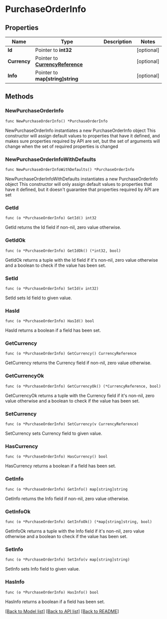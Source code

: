 # PurchaseOrderInfo

## Properties

Name | Type | Description | Notes
------------ | ------------- | ------------- | -------------
**Id** | Pointer to **int32** |  | [optional] 
**Currency** | Pointer to [**CurrencyReference**](CurrencyReference.md) |  | [optional] 
**Info** | Pointer to **map[string]string** |  | [optional] 

## Methods

### NewPurchaseOrderInfo

`func NewPurchaseOrderInfo() *PurchaseOrderInfo`

NewPurchaseOrderInfo instantiates a new PurchaseOrderInfo object
This constructor will assign default values to properties that have it defined,
and makes sure properties required by API are set, but the set of arguments
will change when the set of required properties is changed

### NewPurchaseOrderInfoWithDefaults

`func NewPurchaseOrderInfoWithDefaults() *PurchaseOrderInfo`

NewPurchaseOrderInfoWithDefaults instantiates a new PurchaseOrderInfo object
This constructor will only assign default values to properties that have it defined,
but it doesn't guarantee that properties required by API are set

### GetId

`func (o *PurchaseOrderInfo) GetId() int32`

GetId returns the Id field if non-nil, zero value otherwise.

### GetIdOk

`func (o *PurchaseOrderInfo) GetIdOk() (*int32, bool)`

GetIdOk returns a tuple with the Id field if it's non-nil, zero value otherwise
and a boolean to check if the value has been set.

### SetId

`func (o *PurchaseOrderInfo) SetId(v int32)`

SetId sets Id field to given value.

### HasId

`func (o *PurchaseOrderInfo) HasId() bool`

HasId returns a boolean if a field has been set.

### GetCurrency

`func (o *PurchaseOrderInfo) GetCurrency() CurrencyReference`

GetCurrency returns the Currency field if non-nil, zero value otherwise.

### GetCurrencyOk

`func (o *PurchaseOrderInfo) GetCurrencyOk() (*CurrencyReference, bool)`

GetCurrencyOk returns a tuple with the Currency field if it's non-nil, zero value otherwise
and a boolean to check if the value has been set.

### SetCurrency

`func (o *PurchaseOrderInfo) SetCurrency(v CurrencyReference)`

SetCurrency sets Currency field to given value.

### HasCurrency

`func (o *PurchaseOrderInfo) HasCurrency() bool`

HasCurrency returns a boolean if a field has been set.

### GetInfo

`func (o *PurchaseOrderInfo) GetInfo() map[string]string`

GetInfo returns the Info field if non-nil, zero value otherwise.

### GetInfoOk

`func (o *PurchaseOrderInfo) GetInfoOk() (*map[string]string, bool)`

GetInfoOk returns a tuple with the Info field if it's non-nil, zero value otherwise
and a boolean to check if the value has been set.

### SetInfo

`func (o *PurchaseOrderInfo) SetInfo(v map[string]string)`

SetInfo sets Info field to given value.

### HasInfo

`func (o *PurchaseOrderInfo) HasInfo() bool`

HasInfo returns a boolean if a field has been set.


[[Back to Model list]](../README.md#documentation-for-models) [[Back to API list]](../README.md#documentation-for-api-endpoints) [[Back to README]](../README.md)


